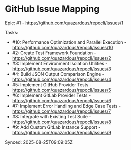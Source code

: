 # GitHub Issue Mapping

Epic: #1 - https://github.com/quazardous/repocli/issues/1

Tasks:
- #10: Performance Optimization and Parallel Execution - https://github.com/quazardous/repocli/issues/10
- #2: Create Test Framework Foundation - https://github.com/quazardous/repocli/issues/2
- #3: Implement Environment Isolation Utilities - https://github.com/quazardous/repocli/issues/3
- #4: Build JSON Output Comparison Engine - https://github.com/quazardous/repocli/issues/4
- #5: Implement GitHub Provider Tests - https://github.com/quazardous/repocli/issues/5
- #6: Implement GitLab Provider Tests - https://github.com/quazardous/repocli/issues/6
- #7: Implement Error Handling and Edge Case Tests - https://github.com/quazardous/repocli/issues/7
- #8: Integrate with Existing Test Suite - https://github.com/quazardous/repocli/issues/8
- #9: Add Custom GitLab Instance Support - https://github.com/quazardous/repocli/issues/9

Synced: 2025-08-25T09:09:05Z
